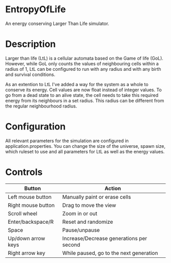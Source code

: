 # EntropyOfLife
An energy conserving Larger Than Life simulator.

# Description
Larger than life (LtL) is a cellular automata based on the Game of life (GoL). 
However, while GoL only counts the values of neighbouring cells within a radius of 1, LtL can be configured to run with any radius and with any birth and survival conditions.

As an extention to LtL I've added a way for the system as a whole to conserve its energy. 
Cell values are now float instead of integer values. To go from a dead state to an alive state, the cell needs to take this required energy from its neighbours in a set radius. 
This radius can be different from the regular neighbourhood radius.

# Configuration
All relevant parameters for the simulation are configured in application.properties. 
You can change the size of the universe, spawn size, which ruleset to use and all parameters for LtL as well as the energy values.

# Controls
Button | Action
--- | ---
Left mouse button | Manually paint or erase cells
Right mouse button | Drag to move the view
Scroll wheel | Zoom in or out
Enter/backspace/R | Reset and randomize
Space | Pause/unpause
Up/down arrow keys | Increase/Decrease generations per second
Right arrow key | While paused, go to the next generation
